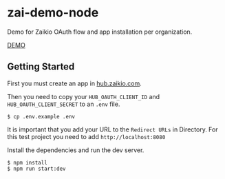 # zai-demo-node

Demo for Zaikio OAuth flow and app installation per organization.

[DEMO](https://node-demonstrator.zaikio.com)

## Getting Started

First you must create an app in [hub.zaikio.com](https://hub.zaikio.com/).

Then you need to copy your `HUB_OAUTH_CLIENT_ID` and `HUB_OAUTH_CLIENT_SECRET` to an `.env` file.

```
$ cp .env.example .env
```

It is important that you add your URL to the `Redirect URLs` in Directory.
For this test project you need to add `http://localhost:8080`

Install the dependencies and run the dev server.

```
$ npm install
$ npm run start:dev
```
